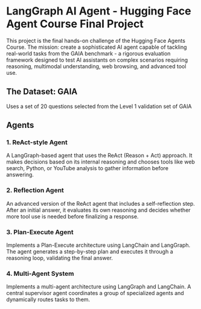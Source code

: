# LangGraph AI Agent - Hugging Face Agent Course Final Project

This project is the final hands-on challenge of the Hugging Face Agents Course. The mission: create a sophisticated AI agent capable of tackling real-world tasks from the GAIA benchmark - a rigorous evaluation framework designed to test AI assistants on complex scenarios requiring reasoning, multimodal understanding, web browsing, and advanced tool use.


## The Dataset: GAIA

Uses a set of 20 questions selected from the Level 1 validation set of GAIA

## Agents

### 1. ReAct-style Agent
A LangGraph-based agent that uses the ReAct (Reason + Act) approach. It makes decisions based on its internal reasoning and chooses tools like web search, Python, or YouTube analysis to gather information before answering.

### 2. Reflection Agent
An advanced version of the ReAct agent that includes a self-reflection step. After an initial answer, it evaluates its own reasoning and decides whether more tool use is needed before finalizing a response.

### 3. Plan-Execute Agent
Implements a Plan-Execute architecture using LangChain and LangGraph. The agent generates a step-by-step plan and executes it through a reasoning loop, validating the final answer.

### 4. Multi-Agent System
Implements a multi-agent architecture using LangGraph and LangChain. A central supervisor agent coordinates a group of specialized agents and dynamically routes tasks to them.